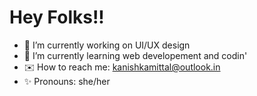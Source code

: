 ##### 

<h1> Hey Folks!! </h1>

- 🌻 I’m currently working on UI/UX design
- 🌱 I’m currently learning web developement and codin'
- ✉️ How to reach me: kanishkamittal@outlook.in
- ✨ Pronouns: she/her
